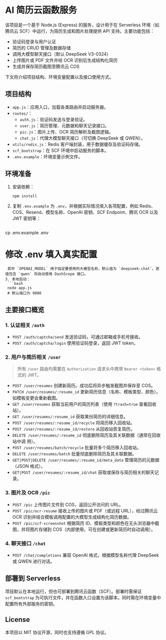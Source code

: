 # AI 简历云函数服务

该项目是一个基于 Node.js (Express) 的服务，设计用于在 Serverless 环境（如腾讯云 SCF）中运行，为简历生成和图片处理提供 API 支持。主要功能包括：

- 验证码登录与用户认证
- 简历的 CRUD 管理及数据存储
- 调用大模型聊天接口（默认 DeepSeek V3-0324）
- 上传图片或 PDF 文件并经 OCR 识别后生成结构化简历
- 生成并保存简历截图至腾讯云 COS

下文将介绍项目结构、环境变量配置以及接口使用方式。

## 项目结构

- `app.js`：应用入口，加载各类路由并启动服务器。
- `routes/`：
  - `auth.js`：验证码发送与登录验证。
  - `user.js`：简历管理、元数据和聊天记录接口。
  - `pic.js`：图片上传、OCR 简历解析及截图逻辑。
  - `chat.js`：代理大模型聊天接口（可切换 DeepSeek 或 QWEN）。
- `utils/redis.js`：Redis 客户端封装，用于数据缓存及验证码存储。
- `scf_bootstrap`：在 SCF 环境中启动服务的脚本。
- `.env.example`：环境变量示例文件。

## 环境准备

1. 安装依赖：
   ```bash
   npm install
   ```
2. 复制 `.env.example` 为 `.env`，并根据实际情况填入各项配置，例如 Redis、COS、Resend、模型名称、OpenAI 密钥、SCF Endpoint、腾讯 OCR 以及 JWT 密钥等：
   ```bash
  cp .env.example .env
  # 修改 .env 填入真实配置
  ```
   其中 `OPENAI_MODEL` 用于指定要使用的大模型名称，默认值为 `deepseek-chat`。若值包含 `qwen` 将自动使用 DashScope 接口。
3. 本地启动：
   ```bash
   node app.js
   # 默认端口为 9000
   ```

## 主要接口概览

### 1. 认证相关 `/auth`

- `POST /auth/captcha/send` 发送验证码，可通过邮箱或手机号接收。
- `POST /auth/captcha/login` 使用验证码登录，返回 JWT token。

### 2. 用户与简历相关 `/user`

> 所有 `/user` 路由均需要在 `Authorization` 请求头中携带 `Bearer <token>` 格式的 JWT。

- `POST /user/resumes` 创建新简历。成功后将异步触发截图并保存至 COS。
- `PATCH /user/resumes/:resume_id` 更新简历信息（名称、模板类型、颜色）。如模板变更会重新截图。
- `GET /user/resumes` 获取当前用户的简历列表（使用 `?trash=true` 查看回收站）。
- `GET /user/resumes/:resume_id` 获取某份简历的详细信息。
- `POST /user/resumes/:resume_id/recycle` 将简历移入回收站。
- `POST /user/resumes/:resume_id/restore` 从回收站恢复简历。
- `DELETE /user/resumes/:resume_id` 彻底删除简历及其关联数据（通常在回收站中调
用）。
- `POST /user/resumes/batch/recycle` 批量将多个简历移入回收站。
- `DELETE /user/resumes/batch` 批量彻底删除简历及其关联数据。
- `GET|POST|DELETE /user/resumes/:resume_id/meta_data` 管理简历的元数据（JSON 格式）。
- `GET|POST /user/resumes/:resume_id/chat` 获取或保存与简历相关的聊天记录。

### 3. 图片及 OCR `/pic`

- `POST /pic` 上传图片文件到 COS，返回公开访问的 URL。
- `POST /pic/ocr-resume` 接收上传的图片或 PDF（或远程 URL），经过腾讯云 OCR 识别并结合模板调用配置的大模型生成结构化简历数据。
- `POST /pic/scf-screenshot` 根据简历 ID、模板类型和颜色在无头浏览器中截图，并将图片存储到 COS（内部使用，可在创建或更新简历时自动调用）。

### 4. 聊天接口 `/chat`

- `POST /chat/completions` 兼容 OpenAI 格式，根据模型名称代理 DeepSeek 或 QWEN 进行对话。

## 部署到 Serverless

项目默认在本地运行，但也可部署到腾讯云函数（SCF）。部署时需保证 `scf_bootstrap` 为可执行文件，并在函数入口设置为该脚本。同时需在环境变量中配置所有外部服务的密钥。

## License

本项目以 MIT 协议开源，同时也支持遵循 GPL 协议。

